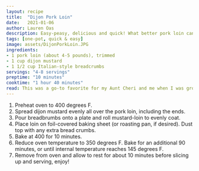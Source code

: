 ```yaml
---
layout: recipe
title:  "Dijon Pork Loin"
date:   2021-01-06
author: Lauren Oas
description: Easy-peasy, delicious and quick! What better pork loin can you ask for?
tags: [one-pot, quick & easy]
image: assets/DijonPorkLoin.JPG
ingredients:
- 1 pork loin (about 4-5 pounds), trimmed
- 1 cup dijon mustard
- 1 1/2 cup Italian-style breadcrumbs
servings: "4-8 servings"
preptime: "10 minutes"
cooktime: "1 hour 40 minutes"
read: This was a go-to favorite for my Aunt Cheri and me when I was growing up-it's just so easy! With only 3 ingredients, you can't go wrong when you make and the flavors are absolutely delicious. This pairs well with any side or veggie in my opinion, but I typically service with mashed potaties and brussels sprouts or broccoli. Cook time can vary dependent on your pork loin size, so make sure you get your loin up to 145 degrees F before pulling it out of the oven!
---
```

1. Preheat oven to 400 degrees F.
2. Spread dijon mustard evenly all over the pork loin, including the ends.
3. Pour breadbrumbs onto a plate and roll mustard-loin to evenly coat. 
4. Place loin on foil-covered baking sheet (or roasting pan, if desired). Dust top with any extra bread crumbs.
5. Bake at 400 for 10 minutes.
6. Reduce oven temperature to 350 degrees F. Bake for an additional 90 minutes, or until internal temperature reaches 145 degrees F. 
7. Remove from oven and allow to rest for about 10 minutes before slicing up and serving, enjoy!